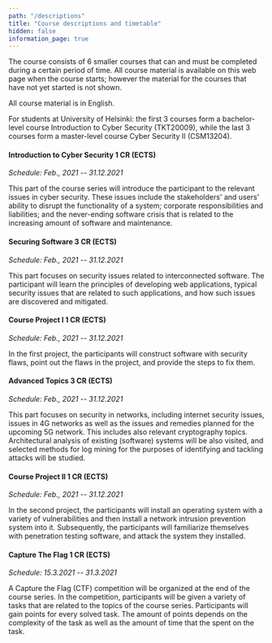 ```yaml
---
path: "/descriptions"
title: "Course descriptions and timetable"
hidden: false
information_page: true
---
```


The course consists of 6 smaller courses that can and must be completed during
a certain period of time. All course material is available on this web page
when the course starts; however the material for the courses that have not yet
started is not shown.

All course material is in English.

For students at University of Helsinki:
the first 3 courses form a bachelor-level course 
Introduction to Cyber Security (TKT20009), while
the last 3 courses form a master-level course
Cyber Security II (CSM13204).


#### Introduction to Cyber Security 1 CR (ECTS)

_Schedule: Feb., 2021 -- 31.12.2021_

This part of the course series will introduce the participant to the relevant
issues in cyber security. These issues include the stakeholders' and users'
ability to disrupt the functionality of a system; corporate responsibilities
and liabilities; and the never-ending software crisis that is related to the
increasing amount of software and maintenance.

#### Securing Software 3 CR (ECTS)

_Schedule: Feb., 2021 -- 31.12.2021_


This part focuses on security issues related to interconnected software. The
participant will learn the principles of developing web applications, typical
security issues that are related to such applications, and how such issues are
discovered and mitigated.

#### Course Project I 1 CR (ECTS)

_Schedule: Feb., 2021 -- 31.12.2021_

In the first project, the participants will construct software with security
flaws, point out the flaws in the project, and provide the steps to fix them.

#### Advanced Topics 3 CR (ECTS)

_Schedule: Feb., 2021 -- 31.12.2021_

This part focuses on security in networks, including internet security issues,
issues in 4G networks as well as the issues and remedies planned for the
upcoming 5G network. This includes also relevant cryptography topics.
Architectural analysis of existing (software) systems will be also visited, and
selected methods for log mining for the purposes of identifying and tackling
attacks will be studied.

#### Course Project II 1 CR (ECTS)

_Schedule: Feb., 2021 -- 31.12.2021_

In the second project, the participants will install an operating system with a
variety of vulnerabilities and then install a network intrusion prevention
system into it. Subsequently, the participants will familiarize themselves with
penetration testing software, and attack the system they installed.

#### Capture The Flag  1 CR (ECTS)

_Schedule: 15.3.2021 -- 31.3.2021_

A Capture the Flag (CTF) competition will be organized at the end of the course
series. In the competition, participants will be given a variety of tasks that
are related to the topics of the course series. Participants will gain points
for every solved task. The amount of points depends on the complexity of the
task as well as the amount of time that the spent on the task.
